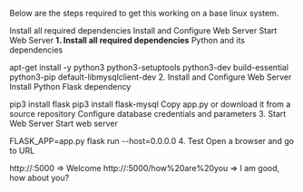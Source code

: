 Below are the steps required to get this working on a base linux system.

Install all required dependencies
Install and Configure Web Server
Start Web Server
**1. Install all required dependencies**
Python and its dependencies

apt-get install -y python3 python3-setuptools python3-dev build-essential python3-pip default-libmysqlclient-dev
2. Install and Configure Web Server
Install Python Flask dependency

pip3 install flask
pip3 install flask-mysql
Copy app.py or download it from a source repository
Configure database credentials and parameters
3. Start Web Server
Start web server

FLASK_APP=app.py flask run --host=0.0.0.0
4. Test
Open a browser and go to URL

http://<IP>:5000                            => Welcome
http://<IP>:5000/how%20are%20you            => I am good, how about you?
